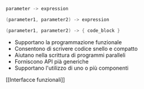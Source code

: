 ```java
parameter -> expression
```

```java
(parameter1, parameter2) -> expression
```

```java
(parameter1, parameter2) -> { code_block }
```

- Supportano la programmazione funzionale
- Consentono di scrivere codice snello e compatto
- Aiutano nella scrittura di programmi paralleli
- Forniscono API pià generiche
- Supportano l'utilizzo di uno o più componenti

[[Interfacce funzionali]]